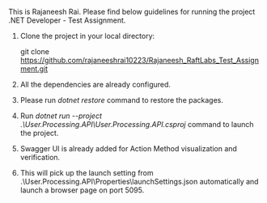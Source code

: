 This is Rajaneesh Rai. Please find below guidelines for running the project .NET Developer - Test Assignment.
1. Clone the project in your local directory:
   
      git clone https://github.com/rajaneeshrai10223/Rajaneesh_RaftLabs_Test_Assignment.git
 
3. All the dependencies are already configured.
4. Please run _dotnet restore_  command to restore the packages.
5. Run _dotnet run --project .\User.Processing.API\User.Processing.API.csproj_ command to launch the project.
6. Swagger UI is already added for Action Method visualization and verification.
7. This will pick up the launch setting from .\User.Processing.API\Properties\launchSettings.json automatically and launch a browser page on port 5095.

